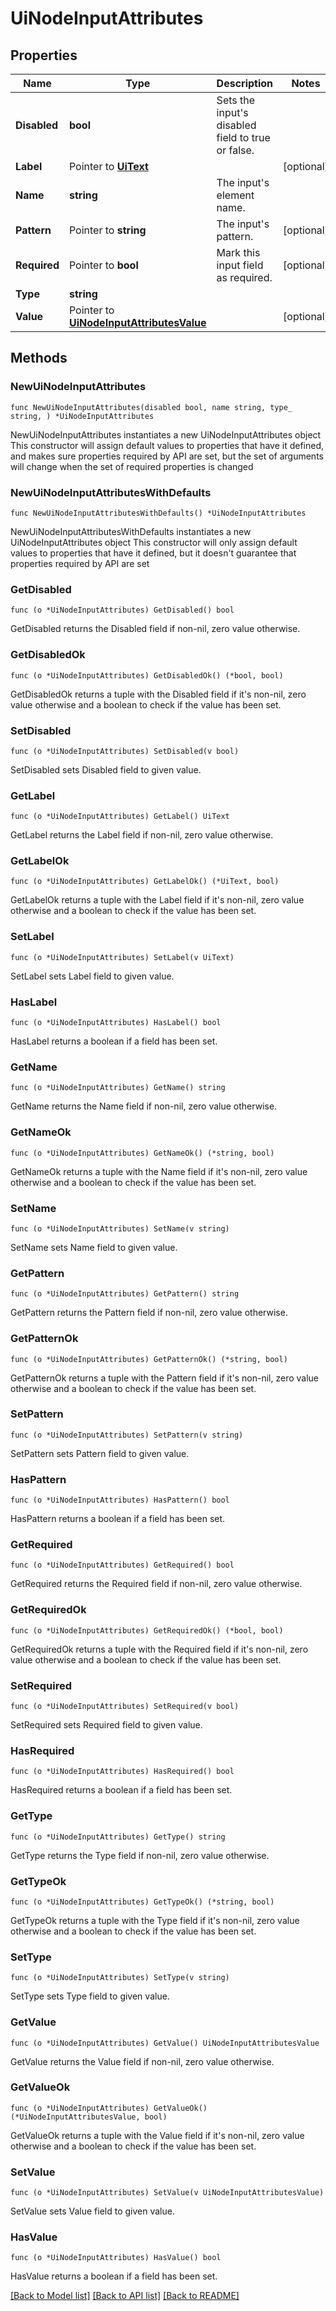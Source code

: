 # UiNodeInputAttributes

## Properties

Name | Type | Description | Notes
------------ | ------------- | ------------- | -------------
**Disabled** | **bool** | Sets the input&#39;s disabled field to true or false. | 
**Label** | Pointer to [**UiText**](uiText.md) |  | [optional] 
**Name** | **string** | The input&#39;s element name. | 
**Pattern** | Pointer to **string** | The input&#39;s pattern. | [optional] 
**Required** | Pointer to **bool** | Mark this input field as required. | [optional] 
**Type** | **string** |  | 
**Value** | Pointer to [**UiNodeInputAttributesValue**](uiNodeInputAttributesValue.md) |  | [optional] 

## Methods

### NewUiNodeInputAttributes

`func NewUiNodeInputAttributes(disabled bool, name string, type_ string, ) *UiNodeInputAttributes`

NewUiNodeInputAttributes instantiates a new UiNodeInputAttributes object
This constructor will assign default values to properties that have it defined,
and makes sure properties required by API are set, but the set of arguments
will change when the set of required properties is changed

### NewUiNodeInputAttributesWithDefaults

`func NewUiNodeInputAttributesWithDefaults() *UiNodeInputAttributes`

NewUiNodeInputAttributesWithDefaults instantiates a new UiNodeInputAttributes object
This constructor will only assign default values to properties that have it defined,
but it doesn't guarantee that properties required by API are set

### GetDisabled

`func (o *UiNodeInputAttributes) GetDisabled() bool`

GetDisabled returns the Disabled field if non-nil, zero value otherwise.

### GetDisabledOk

`func (o *UiNodeInputAttributes) GetDisabledOk() (*bool, bool)`

GetDisabledOk returns a tuple with the Disabled field if it's non-nil, zero value otherwise
and a boolean to check if the value has been set.

### SetDisabled

`func (o *UiNodeInputAttributes) SetDisabled(v bool)`

SetDisabled sets Disabled field to given value.


### GetLabel

`func (o *UiNodeInputAttributes) GetLabel() UiText`

GetLabel returns the Label field if non-nil, zero value otherwise.

### GetLabelOk

`func (o *UiNodeInputAttributes) GetLabelOk() (*UiText, bool)`

GetLabelOk returns a tuple with the Label field if it's non-nil, zero value otherwise
and a boolean to check if the value has been set.

### SetLabel

`func (o *UiNodeInputAttributes) SetLabel(v UiText)`

SetLabel sets Label field to given value.

### HasLabel

`func (o *UiNodeInputAttributes) HasLabel() bool`

HasLabel returns a boolean if a field has been set.

### GetName

`func (o *UiNodeInputAttributes) GetName() string`

GetName returns the Name field if non-nil, zero value otherwise.

### GetNameOk

`func (o *UiNodeInputAttributes) GetNameOk() (*string, bool)`

GetNameOk returns a tuple with the Name field if it's non-nil, zero value otherwise
and a boolean to check if the value has been set.

### SetName

`func (o *UiNodeInputAttributes) SetName(v string)`

SetName sets Name field to given value.


### GetPattern

`func (o *UiNodeInputAttributes) GetPattern() string`

GetPattern returns the Pattern field if non-nil, zero value otherwise.

### GetPatternOk

`func (o *UiNodeInputAttributes) GetPatternOk() (*string, bool)`

GetPatternOk returns a tuple with the Pattern field if it's non-nil, zero value otherwise
and a boolean to check if the value has been set.

### SetPattern

`func (o *UiNodeInputAttributes) SetPattern(v string)`

SetPattern sets Pattern field to given value.

### HasPattern

`func (o *UiNodeInputAttributes) HasPattern() bool`

HasPattern returns a boolean if a field has been set.

### GetRequired

`func (o *UiNodeInputAttributes) GetRequired() bool`

GetRequired returns the Required field if non-nil, zero value otherwise.

### GetRequiredOk

`func (o *UiNodeInputAttributes) GetRequiredOk() (*bool, bool)`

GetRequiredOk returns a tuple with the Required field if it's non-nil, zero value otherwise
and a boolean to check if the value has been set.

### SetRequired

`func (o *UiNodeInputAttributes) SetRequired(v bool)`

SetRequired sets Required field to given value.

### HasRequired

`func (o *UiNodeInputAttributes) HasRequired() bool`

HasRequired returns a boolean if a field has been set.

### GetType

`func (o *UiNodeInputAttributes) GetType() string`

GetType returns the Type field if non-nil, zero value otherwise.

### GetTypeOk

`func (o *UiNodeInputAttributes) GetTypeOk() (*string, bool)`

GetTypeOk returns a tuple with the Type field if it's non-nil, zero value otherwise
and a boolean to check if the value has been set.

### SetType

`func (o *UiNodeInputAttributes) SetType(v string)`

SetType sets Type field to given value.


### GetValue

`func (o *UiNodeInputAttributes) GetValue() UiNodeInputAttributesValue`

GetValue returns the Value field if non-nil, zero value otherwise.

### GetValueOk

`func (o *UiNodeInputAttributes) GetValueOk() (*UiNodeInputAttributesValue, bool)`

GetValueOk returns a tuple with the Value field if it's non-nil, zero value otherwise
and a boolean to check if the value has been set.

### SetValue

`func (o *UiNodeInputAttributes) SetValue(v UiNodeInputAttributesValue)`

SetValue sets Value field to given value.

### HasValue

`func (o *UiNodeInputAttributes) HasValue() bool`

HasValue returns a boolean if a field has been set.


[[Back to Model list]](../README.md#documentation-for-models) [[Back to API list]](../README.md#documentation-for-api-endpoints) [[Back to README]](../README.md)



